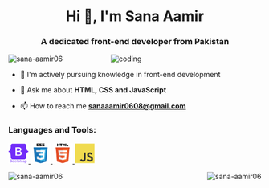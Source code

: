<h1 align="center">Hi 👋, I'm Sana Aamir</h1>
<h3 align="center">A dedicated front-end developer from Pakistan</h3>
<img align="right" alt="coding" width="300" src="https://mir-s3-cdn-cf.behance.net/project_modules/disp/601014116770475.6068beff4640a.gif"> 

<p align="left"> <img src="https://komarev.com/ghpvc/?username=sana-aamir06&label=Profile%20views&color=0e75b6&style=flat" alt="sana-aamir06" /> </p>

- 🌱 I'm actively pursuing knowledge in front-end development
  
- 💬 Ask me about **HTML, CSS and JavaScript**

- 📫 How to reach me **sanaaamir0608@gmail.com**

<p align="left">
</p>

<h3 align="left">Languages and Tools:</h3>
<p align="left"> <a href="https://getbootstrap.com" target="_blank" rel="noreferrer"> <img src="https://raw.githubusercontent.com/devicons/devicon/master/icons/bootstrap/bootstrap-plain-wordmark.svg" alt="bootstrap" width="40" height="40"/> </a> <a href="https://www.w3schools.com/css/" target="_blank" rel="noreferrer"> <img src="https://raw.githubusercontent.com/devicons/devicon/master/icons/css3/css3-original-wordmark.svg" alt="css3" width="40" height="40"/> </a> <a href="https://www.w3.org/html/" target="_blank" rel="noreferrer"> <img src="https://raw.githubusercontent.com/devicons/devicon/master/icons/html5/html5-original-wordmark.svg" alt="html5" width="40" height="40"/> </a> <a href="https://developer.mozilla.org/en-US/docs/Web/JavaScript" target="_blank" rel="noreferrer"> <img src="https://raw.githubusercontent.com/devicons/devicon/master/icons/javascript/javascript-original.svg" alt="javascript" width="40" height="40"/> </a> </p>

<p><img align="left" src="https://github-readme-stats.vercel.app/api/top-langs?username=sana-aamir06&show_icons=true&locale=en&layout=compact" alt="sana-aamir06" /></p>

<p>&nbsp;<img align="right" src="https://github-readme-stats.vercel.app/api?username=sana-aamir06&show_icons=true&locale=en" alt="sana-aamir06" /></p>

